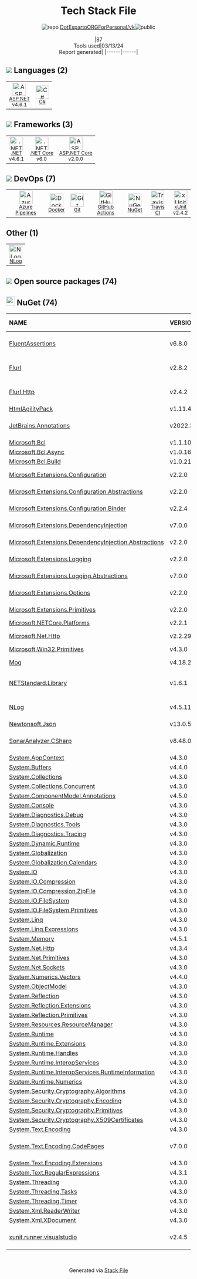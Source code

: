 <!--
&lt;--- Readme.md Snippet without images Start ---&gt;
## Tech Stack
DotEspartoORGForPersonal/vk is built on the following main stack:

- [ASP.NET](https://www.asp.net/) – Languages
- [C#](http://csharp.net) – Languages
- [.NET](http://www.microsoft.com/net/) – Frameworks (Full Stack)
- [.NET Core](https://docs.microsoft.com/en-us/dotnet/core/) – Frameworks (Full Stack)
- [ASP.NET Core](docs.microsoft.com/en-us/aspnet/core/) – Frameworks (Full Stack)
- [Azure Pipelines](https://azure.microsoft.com/ko-kr/services/devops/pipelines/) – Continuous Integration
- [Docker](https://www.docker.com/) – Virtual Machine Platforms & Containers
- [GitHub Actions](https://github.com/features/actions) – Continuous Integration
- [Travis CI](http://travis-ci.com/) – Continuous Integration
- [xUnit](http://xunit.github.io/) – Testing Frameworks

Full tech stack [here](/techstack.md)

&lt;--- Readme.md Snippet without images End ---&gt;

&lt;--- Readme.md Snippet with images Start ---&gt;
## Tech Stack
DotEspartoORGForPersonal/vk is built on the following main stack:

- <img width='25' height='25' src='https://img.stackshare.io/service/6755/2c45151a4a11d3a3c8e71bb34dd069d6_400x400.png' alt='ASP.NET'/> [ASP.NET](https://www.asp.net/) – Languages
- <img width='25' height='25' src='https://img.stackshare.io/service/1015/1200px-C_Sharp_wordmark.svg.png' alt='C#'/> [C#](http://csharp.net) – Languages
- <img width='25' height='25' src='https://img.stackshare.io/service/1014/IoPy1dce_400x400.png' alt='.NET'/> [.NET](http://www.microsoft.com/net/) – Frameworks (Full Stack)
- <img width='25' height='25' src='https://img.stackshare.io/service/6403/default_91fc1f0ee315262794273aa1387eaf8fed8436e6.png' alt='.NET Core'/> [.NET Core](https://docs.microsoft.com/en-us/dotnet/core/) – Frameworks (Full Stack)
- <img width='25' height='25' src='https://img.stackshare.io/service/11331/asp.net-core.png' alt='ASP.NET Core'/> [ASP.NET Core](docs.microsoft.com/en-us/aspnet/core/) – Frameworks (Full Stack)
- <img width='25' height='25' src='https://img.stackshare.io/service/10164/528389819366_e7a0672f0480b3e98d21_512.png' alt='Azure Pipelines'/> [Azure Pipelines](https://azure.microsoft.com/ko-kr/services/devops/pipelines/) – Continuous Integration
- <img width='25' height='25' src='https://img.stackshare.io/service/586/n4u37v9t_400x400.png' alt='Docker'/> [Docker](https://www.docker.com/) – Virtual Machine Platforms & Containers
- <img width='25' height='25' src='https://img.stackshare.io/service/11563/actions.png' alt='GitHub Actions'/> [GitHub Actions](https://github.com/features/actions) – Continuous Integration
- <img width='25' height='25' src='https://img.stackshare.io/service/460/Lu6cGu0z_400x400.png' alt='Travis CI'/> [Travis CI](http://travis-ci.com/) – Continuous Integration
- <img width='25' height='25' src='https://img.stackshare.io/service/3077/ca5a327feb49ddfe1f4b11548907e5a1_400x400.png' alt='xUnit'/> [xUnit](http://xunit.github.io/) – Testing Frameworks

Full tech stack [here](/techstack.md)

&lt;--- Readme.md Snippet with images End ---&gt;
-->
<div align="center">

# Tech Stack File
![](https://img.stackshare.io/repo.svg "repo") [DotEspartoORGForPersonal/vk](https://github.com/DotEspartoORGForPersonal/vk)![](https://img.stackshare.io/public_badge.svg "public")
<br/><br/>
|87<br/>Tools used|03/13/24 <br/>Report generated|
|------|------|
</div>

## <img src='https://img.stackshare.io/languages.svg'/> Languages (2)
<table><tr>
  <td align='center'>
  <img width='36' height='36' src='https://img.stackshare.io/service/6755/2c45151a4a11d3a3c8e71bb34dd069d6_400x400.png' alt='ASP.NET'>
  <br>
  <sub><a href="https://www.asp.net/">ASP.NET</a></sub>
  <br>
  <sub>v4.6.1</sub>
</td>

<td align='center'>
  <img width='36' height='36' src='https://img.stackshare.io/service/1015/1200px-C_Sharp_wordmark.svg.png' alt='C#'>
  <br>
  <sub><a href="http://csharp.net">C#</a></sub>
  <br>
  <sub></sub>
</td>

</tr>
</table>

## <img src='https://img.stackshare.io/frameworks.svg'/> Frameworks (3)
<table><tr>
  <td align='center'>
  <img width='36' height='36' src='https://img.stackshare.io/service/1014/IoPy1dce_400x400.png' alt='.NET'>
  <br>
  <sub><a href="http://www.microsoft.com/net/">.NET</a></sub>
  <br>
  <sub>v4.6.1</sub>
</td>

<td align='center'>
  <img width='36' height='36' src='https://img.stackshare.io/service/6403/default_91fc1f0ee315262794273aa1387eaf8fed8436e6.png' alt='.NET Core'>
  <br>
  <sub><a href="https://docs.microsoft.com/en-us/dotnet/core/">.NET Core</a></sub>
  <br>
  <sub>v6.0</sub>
</td>

<td align='center'>
  <img width='36' height='36' src='https://img.stackshare.io/service/11331/asp.net-core.png' alt='ASP.NET Core'>
  <br>
  <sub><a href="docs.microsoft.com/en-us/aspnet/core/">ASP.NET Core</a></sub>
  <br>
  <sub>v2.0.0</sub>
</td>

</tr>
</table>

## <img src='https://img.stackshare.io/devops.svg'/> DevOps (7)
<table><tr>
  <td align='center'>
  <img width='36' height='36' src='https://img.stackshare.io/service/10164/528389819366_e7a0672f0480b3e98d21_512.png' alt='Azure Pipelines'>
  <br>
  <sub><a href="https://azure.microsoft.com/ko-kr/services/devops/pipelines/">Azure Pipelines</a></sub>
  <br>
  <sub></sub>
</td>

<td align='center'>
  <img width='36' height='36' src='https://img.stackshare.io/service/586/n4u37v9t_400x400.png' alt='Docker'>
  <br>
  <sub><a href="https://www.docker.com/">Docker</a></sub>
  <br>
  <sub></sub>
</td>

<td align='center'>
  <img width='36' height='36' src='https://img.stackshare.io/service/1046/git.png' alt='Git'>
  <br>
  <sub><a href="http://git-scm.com/">Git</a></sub>
  <br>
  <sub></sub>
</td>

<td align='center'>
  <img width='36' height='36' src='https://img.stackshare.io/service/11563/actions.png' alt='GitHub Actions'>
  <br>
  <sub><a href="https://github.com/features/actions">GitHub Actions</a></sub>
  <br>
  <sub></sub>
</td>

<td align='center'>
  <img width='36' height='36' src='https://img.stackshare.io/service/2637/6I3oEOP4_400x400.jpg' alt='NuGet'>
  <br>
  <sub><a href="https://www.nuget.org/">NuGet</a></sub>
  <br>
  <sub></sub>
</td>

<td align='center'>
  <img width='36' height='36' src='https://img.stackshare.io/service/460/Lu6cGu0z_400x400.png' alt='Travis CI'>
  <br>
  <sub><a href="http://travis-ci.com/">Travis CI</a></sub>
  <br>
  <sub></sub>
</td>

<td align='center'>
  <img width='36' height='36' src='https://img.stackshare.io/service/3077/ca5a327feb49ddfe1f4b11548907e5a1_400x400.png' alt='xUnit'>
  <br>
  <sub><a href="http://xunit.github.io/">xUnit</a></sub>
  <br>
  <sub>v2.4.2</sub>
</td>

</tr>
</table>

## Other (1)
<table><tr>
  <td align='center'>
  <img width='36' height='36' src='https://img.stackshare.io/service/9672/nlog_logo_square_normal.png' alt='NLog'>
  <br>
  <sub><a href="https://nlog-project.org/">NLog</a></sub>
  <br>
  <sub></sub>
</td>

</tr>
</table>


## <img src='https://img.stackshare.io/group.svg' /> Open source packages (74)</h2>

## <img width='24' height='24' src='https://img.stackshare.io/service/2637/6I3oEOP4_400x400.jpg'/> NuGet (74)

|NAME|VERSION|LAST UPDATED|LAST UPDATED BY|LICENSE|VULNERABILITIES|
|:------|:------|:------|:------|:------|:------|
|[FluentAssertions](https://www.nuget.org/FluentAssertions)|v6.8.0|11/09/22|Инютин Максим Николаевич |Apache-2.0|N/A|
|[Flurl](https://www.nuget.org/Flurl)|v2.8.2|06/16/19|Инютин Максим Николаевич |MIT|N/A|
|[Flurl.Http](https://www.nuget.org/Flurl.Http)|v2.4.2|06/16/19|Инютин Максим Николаевич |MIT|N/A|
|[HtmlAgilityPack](https://www.nuget.org/HtmlAgilityPack)|v1.11.46|12/27/23|DotEsparto1 |N/A|N/A|
|[JetBrains.Annotations](https://www.nuget.org/JetBrains.Annotations)|v2022.3.1|11/09/22|Инютин Максим Николаевич |MIT|N/A|
|[Microsoft.Bcl](https://www.nuget.org/Microsoft.Bcl)|v1.1.10|06/23/22|dependabot[bot] |N/A|N/A|
|[Microsoft.Bcl.Async](https://www.nuget.org/Microsoft.Bcl.Async)|v1.0.168|06/23/22|dependabot[bot] |N/A|N/A|
|[Microsoft.Bcl.Build](https://www.nuget.org/Microsoft.Bcl.Build)|v1.0.21|06/23/22|dependabot[bot] |N/A|N/A|
|[Microsoft.Extensions.Configuration](https://www.nuget.org/Microsoft.Extensions.Configuration)|v2.2.0|06/23/22|dependabot[bot] |Apache-2.0|N/A|
|[Microsoft.Extensions.Configuration.Abstractions](https://www.nuget.org/Microsoft.Extensions.Configuration.Abstractions)|v2.2.0|06/23/22|dependabot[bot] |Apache-2.0|N/A|
|[Microsoft.Extensions.Configuration.Binder](https://www.nuget.org/Microsoft.Extensions.Configuration.Binder)|v2.2.4|06/23/22|dependabot[bot] |Apache-2.0|N/A|
|[Microsoft.Extensions.DependencyInjection](https://www.nuget.org/Microsoft.Extensions.DependencyInjection)|v7.0.0|12/27/23|DotEsparto1 |Apache-2.0|N/A|
|[Microsoft.Extensions.DependencyInjection.Abstractions](https://www.nuget.org/Microsoft.Extensions.DependencyInjection.Abstractions)|v2.2.0|06/23/22|dependabot[bot] |Apache-2.0|N/A|
|[Microsoft.Extensions.Logging](https://www.nuget.org/Microsoft.Extensions.Logging)|v2.2.0|06/23/22|dependabot[bot] |Apache-2.0|N/A|
|[Microsoft.Extensions.Logging.Abstractions](https://www.nuget.org/Microsoft.Extensions.Logging.Abstractions)|v7.0.0|12/27/23|DotEsparto1 |Apache-2.0|N/A|
|[Microsoft.Extensions.Options](https://www.nuget.org/Microsoft.Extensions.Options)|v2.2.0|06/23/22|dependabot[bot] |Apache-2.0|N/A|
|[Microsoft.Extensions.Primitives](https://www.nuget.org/Microsoft.Extensions.Primitives)|v2.2.0|06/23/22|dependabot[bot] |Apache-2.0|N/A|
|[Microsoft.NETCore.Platforms](https://www.nuget.org/Microsoft.NETCore.Platforms)|v2.2.1|06/23/22|dependabot[bot] |MIT|N/A|
|[Microsoft.Net.Http](https://www.nuget.org/Microsoft.Net.Http)|v2.2.29|06/23/22|dependabot[bot] |Apache-2.0|N/A|
|[Microsoft.Win32.Primitives](https://www.nuget.org/Microsoft.Win32.Primitives)|v4.3.0|06/23/22|dependabot[bot] |N/A|N/A|
|[Moq](https://www.nuget.org/Moq)|v4.18.2|11/16/17|Inyutin Maxim |BSD-3-Clause|N/A|
|[NETStandard.Library](https://www.nuget.org/NETStandard.Library)|v1.6.1|12/03/18|Инютин Максим Николаевич |N/A|N/A|
|[NLog](https://www.nuget.org/NLog)|v4.5.11|06/16/19|Инютин Максим Николаевич |BSD-3-Clause|N/A|
|[Newtonsoft.Json](https://www.nuget.org/Newtonsoft.Json)|v13.0.5|12/27/23|DotEsparto1 |MIT|N/A|
|[SonarAnalyzer.CSharp](https://www.nuget.org/SonarAnalyzer.CSharp)|v8.48.0|11/09/22|Инютин Максим Николаевич |N/A|N/A|
|[System.AppContext](https://www.nuget.org/System.AppContext)|v4.3.0|08/04/21|dependabot[bot] |N/A|N/A|
|[System.Buffers](https://www.nuget.org/System.Buffers)|v4.4.0|08/04/21|dependabot[bot] |N/A|N/A|
|[System.Collections](https://www.nuget.org/System.Collections)|v4.3.0|08/04/21|dependabot[bot] |N/A|N/A|
|[System.Collections.Concurrent](https://www.nuget.org/System.Collections.Concurrent)|v4.3.0|08/04/21|dependabot[bot] |N/A|N/A|
|[System.ComponentModel.Annotations](https://www.nuget.org/System.ComponentModel.Annotations)|v4.5.0|08/04/21|dependabot[bot] |MIT|N/A|
|[System.Console](https://www.nuget.org/System.Console)|v4.3.0|06/23/22|dependabot[bot] |N/A|N/A|
|[System.Diagnostics.Debug](https://www.nuget.org/System.Diagnostics.Debug)|v4.3.0|08/04/21|dependabot[bot] |N/A|N/A|
|[System.Diagnostics.Tools](https://www.nuget.org/System.Diagnostics.Tools)|v4.3.0|08/04/21|dependabot[bot] |N/A|N/A|
|[System.Diagnostics.Tracing](https://www.nuget.org/System.Diagnostics.Tracing)|v4.3.0|08/04/21|dependabot[bot] |N/A|N/A|
|[System.Dynamic.Runtime](https://www.nuget.org/System.Dynamic.Runtime)|v4.3.0|08/04/21|dependabot[bot] |N/A|N/A|
|[System.Globalization](https://www.nuget.org/System.Globalization)|v4.3.0|08/04/21|dependabot[bot] |N/A|N/A|
|[System.Globalization.Calendars](https://www.nuget.org/System.Globalization.Calendars)|v4.3.0|08/04/21|dependabot[bot] |N/A|N/A|
|[System.IO](https://www.nuget.org/System.IO)|v4.3.0|08/04/21|dependabot[bot] |N/A|N/A|
|[System.IO.Compression](https://www.nuget.org/System.IO.Compression)|v4.3.0|06/23/22|dependabot[bot] |N/A|N/A|
|[System.IO.Compression.ZipFile](https://www.nuget.org/System.IO.Compression.ZipFile)|v4.3.0|06/23/22|dependabot[bot] |N/A|N/A|
|[System.IO.FileSystem](https://www.nuget.org/System.IO.FileSystem)|v4.3.0|08/04/21|dependabot[bot] |N/A|N/A|
|[System.IO.FileSystem.Primitives](https://www.nuget.org/System.IO.FileSystem.Primitives)|v4.3.0|08/04/21|dependabot[bot] |N/A|N/A|
|[System.Linq](https://www.nuget.org/System.Linq)|v4.3.0|08/04/21|dependabot[bot] |N/A|N/A|
|[System.Linq.Expressions](https://www.nuget.org/System.Linq.Expressions)|v4.3.0|06/23/22|dependabot[bot] |N/A|N/A|
|[System.Memory](https://www.nuget.org/System.Memory)|v4.5.1|08/04/21|dependabot[bot] |N/A|N/A|
|[System.Net.Http](https://www.nuget.org/System.Net.Http)|v4.3.4|08/04/21|dependabot[bot] |N/A|N/A|
|[System.Net.Primitives](https://www.nuget.org/System.Net.Primitives)|v4.3.0|08/04/21|dependabot[bot] |N/A|N/A|
|[System.Net.Sockets](https://www.nuget.org/System.Net.Sockets)|v4.3.0|08/04/21|dependabot[bot] |N/A|N/A|
|[System.Numerics.Vectors](https://www.nuget.org/System.Numerics.Vectors)|v4.4.0|08/04/21|dependabot[bot] |N/A|N/A|
|[System.ObjectModel](https://www.nuget.org/System.ObjectModel)|v4.3.0|08/04/21|dependabot[bot] |N/A|N/A|
|[System.Reflection](https://www.nuget.org/System.Reflection)|v4.3.0|08/04/21|dependabot[bot] |N/A|N/A|
|[System.Reflection.Extensions](https://www.nuget.org/System.Reflection.Extensions)|v4.3.0|06/23/22|dependabot[bot] |N/A|N/A|
|[System.Reflection.Primitives](https://www.nuget.org/System.Reflection.Primitives)|v4.3.0|08/04/21|dependabot[bot] |N/A|N/A|
|[System.Resources.ResourceManager](https://www.nuget.org/System.Resources.ResourceManager)|v4.3.0|08/04/21|dependabot[bot] |N/A|N/A|
|[System.Runtime](https://www.nuget.org/System.Runtime)|v4.3.0|08/04/21|dependabot[bot] |N/A|N/A|
|[System.Runtime.Extensions](https://www.nuget.org/System.Runtime.Extensions)|v4.3.0|06/23/22|dependabot[bot] |N/A|N/A|
|[System.Runtime.Handles](https://www.nuget.org/System.Runtime.Handles)|v4.3.0|08/04/21|dependabot[bot] |N/A|N/A|
|[System.Runtime.InteropServices](https://www.nuget.org/System.Runtime.InteropServices)|v4.3.0|08/04/21|dependabot[bot] |N/A|N/A|
|[System.Runtime.InteropServices.RuntimeInformation](https://www.nuget.org/System.Runtime.InteropServices.RuntimeInformation)|v4.3.0|08/04/21|dependabot[bot] |N/A|N/A|
|[System.Runtime.Numerics](https://www.nuget.org/System.Runtime.Numerics)|v4.3.0|08/04/21|dependabot[bot] |N/A|N/A|
|[System.Security.Cryptography.Algorithms](https://www.nuget.org/System.Security.Cryptography.Algorithms)|v4.3.0|08/04/21|dependabot[bot] |N/A|N/A|
|[System.Security.Cryptography.Encoding](https://www.nuget.org/System.Security.Cryptography.Encoding)|v4.3.0|08/04/21|dependabot[bot] |N/A|N/A|
|[System.Security.Cryptography.Primitives](https://www.nuget.org/System.Security.Cryptography.Primitives)|v4.3.0|08/04/21|dependabot[bot] |N/A|N/A|
|[System.Security.Cryptography.X509Certificates](https://www.nuget.org/System.Security.Cryptography.X509Certificates)|v4.3.0|08/04/21|dependabot[bot] |N/A|N/A|
|[System.Text.Encoding](https://www.nuget.org/System.Text.Encoding)|v4.3.0|08/04/21|dependabot[bot] |N/A|N/A|
|[System.Text.Encoding.CodePages](https://www.nuget.org/System.Text.Encoding.CodePages)|v7.0.0|11/09/22|Инютин Максим Николаевич |MIT|N/A|
|[System.Text.Encoding.Extensions](https://www.nuget.org/System.Text.Encoding.Extensions)|v4.3.0|06/23/22|dependabot[bot] |N/A|N/A|
|[System.Text.RegularExpressions](https://www.nuget.org/System.Text.RegularExpressions)|v4.3.1|06/23/22|dependabot[bot] |N/A|N/A|
|[System.Threading](https://www.nuget.org/System.Threading)|v4.3.0|08/04/21|dependabot[bot] |N/A|N/A|
|[System.Threading.Tasks](https://www.nuget.org/System.Threading.Tasks)|v4.3.0|08/04/21|dependabot[bot] |N/A|N/A|
|[System.Threading.Timer](https://www.nuget.org/System.Threading.Timer)|v4.3.0|08/04/21|dependabot[bot] |N/A|N/A|
|[System.Xml.ReaderWriter](https://www.nuget.org/System.Xml.ReaderWriter)|v4.3.0|08/04/21|dependabot[bot] |N/A|N/A|
|[System.Xml.XDocument](https://www.nuget.org/System.Xml.XDocument)|v4.3.0|08/04/21|dependabot[bot] |N/A|N/A|
|[xunit.runner.visualstudio](https://www.nuget.org/xunit.runner.visualstudio)|v2.4.5|08/18/22|Инютин Максим Николаевич |Other|N/A|

<br/>
<div align='center'>

Generated via [Stack File](https://github.com/marketplace/stack-file)
